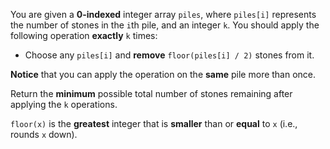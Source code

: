You are given a **0-indexed** integer array `piles`, where `piles[i]` represents the number of stones in the `i`th pile, and an integer `k`. You should apply the following operation **exactly** `k` times:

- Choose any `piles[i]` and **remove** `floor(piles[i] / 2)` stones from it.

**Notice** that you can apply the operation on the **same** pile more than once.

Return the **minimum** possible total number of stones remaining after applying the `k` operations.

`floor(x)` is the **greatest** integer that is **smaller** than or **equal** to `x` (i.e., rounds `x` down).